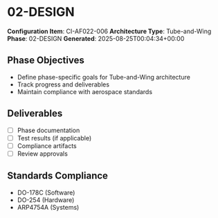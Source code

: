 # 02-DESIGN

**Configuration Item**: CI-AF022-006
**Architecture Type**: Tube-and-Wing
**Phase**: 02-DESIGN
**Generated**: 2025-08-25T00:04:34+00:00

## Phase Objectives
- Define phase-specific goals for Tube-and-Wing architecture
- Track progress and deliverables
- Maintain compliance with aerospace standards

## Deliverables
- [ ] Phase documentation
- [ ] Test results (if applicable)
- [ ] Compliance artifacts
- [ ] Review approvals

## Standards Compliance
- DO-178C (Software)
- DO-254 (Hardware)
- ARP4754A (Systems)
